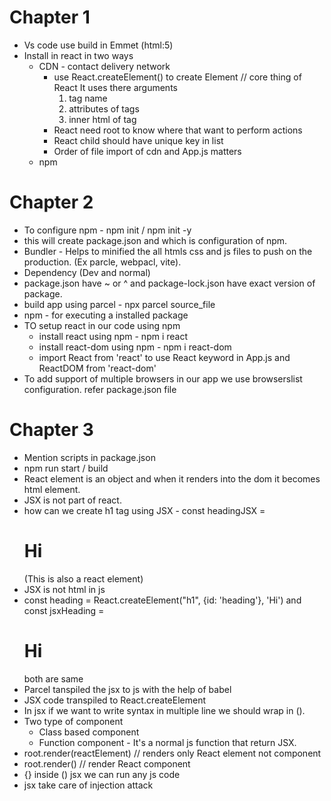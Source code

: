 # Chapter 1
- Vs code use build in Emmet (html:5)
- Install in react in two ways 
    - CDN - contact delivery network
        - use React.createElement() to create Element // core thing of React
            It uses there arguments 
            1. tag name
            2. attributes of tags
            3. inner html of tag
        - React need root to know where that want to perform actions
        - React child should have unique key in list
        - Order of file import of cdn and App.js matters
    - npm

# Chapter 2
- To configure npm - npm init / npm init -y
- this will create package.json and which is configuration of npm.
- Bundler - Helps to minified the all htmls css and js files to push on the production. (Ex parcle, webpacl, vite).
- Dependency (Dev and normal)
- package.json have ~ or ^ and package-lock.json have exact version of package.
- build app using parcel - npx parcel source_file
- npm - for executing a installed package
- TO setup react in our code using npm
    - install react using npm - npm i react
    - install react-dom using npm - npm i react-dom
    - import React from 'react' to use React keyword in App.js and ReactDOM from 'react-dom'
- To add support of multiple browsers in our app we use browserslist configuration. refer package.json file

# Chapter 3

- Mention scripts in package.json
- npm run start / build
- React element is an object and when it renders into the dom it becomes html element.
- JSX is not part of react.
- how can we create h1 tag using JSX - const headingJSX = <h1>Hi</h1> (This is also a react element)
- JSX is not html in js
- const heading = React.createElement("h1", {id: 'heading'}, 'Hi') and const jsxHeading = <h1 id = 'heading'>Hi</h1> both are same
- Parcel tanspiled the jsx to js with the help of babel
- JSX code transpiled to React.createElement
- In jsx if we want to write syntax in multiple line we should wrap in ().
- Two type of component
    - Class based component
    - Function component - It's a normal js function that return JSX.
- root.render(reactElement) // renders only React element not component
- root.render(<ReactComponent />) // render React component
- {} inside () jsx we can run any js code
- jsx take care of injection attack